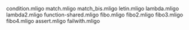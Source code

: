 
condition.mligo
match.mligo
match_bis.mligo
letin.mligo
lambda.mligo
lambda2.mligo
function-shared.mligo
fibo.mligo
fibo2.mligo
fibo3.mligo
fibo4.mligo
assert.mligo
failwith.mligo

